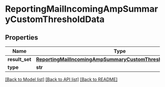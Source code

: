 # ReportingMailIncomingAmpSummaryCustomThresholdData

## Properties
Name | Type | Description | Notes
------------ | ------------- | ------------- | -------------
**result_set** | [**ReportingMailIncomingAmpSummaryCustomThresholdDataResultSet**](ReportingMailIncomingAmpSummaryCustomThresholdDataResultSet.md) |  | [optional] 
**type** | **str** |  | [optional] 

[[Back to Model list]](../README.md#documentation-for-models) [[Back to API list]](../README.md#documentation-for-api-endpoints) [[Back to README]](../README.md)

